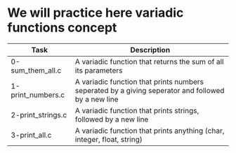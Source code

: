 # We will practice here variadic functions concept
| Task		| Description		|
| -------- | ----------------------------|
| 0-sum_them_all.c | A variadic function that returns the sum of all its parameters |
| 1-print_numbers.c | A variadic function that prints numbers seperated by a giving seperator and followed by a new line |
| 2-print_strings.c | A variadic function that prints strings, followed by a new line |
| 3-print_all.c | A variadic function that prints anything (char, integer, float, string) |
